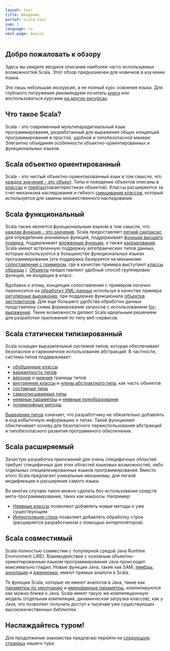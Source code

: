 ```yaml
---
layout: tour
title: Введение
partof: scala-tour
num: 1
language: ru
next-page: basics
---
```


## Добро пожаловать к обзору

Здесь вы увидите вводное описание наиболее часто используемых возможностей Scala.
Этот обзор предназначен для новичков в изучении языка.

Это лишь небольшая экскурсия, а не полный курс освоения языка. Для глубокого погружения рекомендуем почитать [книги](/books.html) или воспользоваться курсами
[на других ресурсах](/learn.html).

## Что такое Scala?

Scala - это современный мультипарадигмальный язык программирования, разработанный для выражения общих концепций программирования в простой, удобной и типобезопасной манере. Элегантно объединяя особенности объектно-ориентированных и функциональных языков.

## Scala объектно ориентированный

Scala - это чистый объектно-ориентированный язык в том смысле, что [каждое значение - это объект](unified-types.html). Типы и поведение объектов описаны в [классах](classes.html) и [трейтах](traits.html)(характеристиках объектов). Классы расширяются за счет механизма наследования и гибкого [смешивания классов](mixin-class-composition.html), который используется для замены множественного наследования.

## Scala функциональный

Scala также является функциональным языком в том смысле, что [каждая функция - это значение](unified-types.html). Scala предоставляет [легкий синтаксис](basics.html) для определения анонимных функций, поддерживает [функции высшего порядка](higher-order-functions.html), поддерживает [вложенные функции](nested-functions.html), а также [каррирование](multiple-parameter-lists.html). Scala имеют встроенную поддержку алгебраических типов данных, которые используются в большинстве функциональных языках программирования (эта поддержка базируется на механизме [сопоставления с примером](pattern-matching.html), где в качестве примера выступают [классы образцы](case-classes.html) ). [Объекты](singleton-objects.html) предоставляют удобный способ группировки функций, не входящих в класс.

Вдобавок к этому, концепция сопоставления с примером логично переносится на [обработку XML-данных](https://github.com/scala/scala-xml/wiki/XML-Processing) используя в качестве примера [регулярные выражения](regular-expression-patterns.html), при поддержке функционала [объектов экстракторов](extractor-objects.html). Для еще большего удобства обработки данных представлена схема формирования запросов с использованием [for-выражения](for-comprehensions.html). Такие возможности делают Scala идеальным решением для разработки приложений по типу веб-сервисов.

## Scala статически типизированный

Scala оснащен выразительной системой типов, которая обеспечивает безопасное и гармоничное использование абстракций. В частности, система типов поддерживает:

- [обобщенные классы](generic-classes.html)
- [вариантность типов](variances.html)
- [верхние](upper-type-bounds.html) и [нижние](lower-type-bounds.html) границы типов
- [внутренние классы](inner-classes.html) и [члены абстрактного типа](abstract-type-members.html), как часть объектов
- [составные типы](compound-types.html)
- [самоописываемые типы](self-types.html)
- [неявные параметры](implicit-parameters.html) и [неявные преобразования](implicit-conversions.html)
- [полиморфные методы](polymorphic-methods.html)

[Выведение типов](type-inference.html) означает, что разработчику не обязательно добавлять в код избыточную информацию о типах.
Такой функционал обеспечивает основу для безопасного переиспользования абстракций и типобезопасного развития программного обеспечения.

## Scala расширяемый

Зачастую разработка приложений для очень специфичных областей требует специфичных для этих областей языковых возможностей, либо отдельных специализированных языков программирования. Вместо этого Scala предлагает уникальные механизмы, для легкой модификации и расширения самого языка.

Во многих случаях такое можно сделать без использования средств мета-программирования, таких как макросы. Например:

- [Неявные классы](https://docs.scala-lang.org/overviews/core/implicit-classes.html) позволяют добавлять новые методы к уже существующим.
- [Интерполяция строк](/ru/scala3/book/string-interpolation.html) позволяет добавлять обработку строк (расширяется разработчиком с помощью интерполяторов).

## Scala совместимый

Scala полностью совместим с популярной средой Java Runtime Environment (JRE). Взаимодействие с основным объектно-ориентированным языком программирования Java происходит максимально гладко. Новые функции Java, такие как SAM, [лямбды](higher-order-functions.html), [аннотации](annotations.html) и [дженерики](generic-classes.html), имеют прямые аналоги в Scala.

Те функции Scala, которые не имеют аналогов в Java, такие как [параметры по умолчанию](default-parameter-values.html) и [именованные параметры](named-arguments.html), компилируются как можно ближе к Java. Scala имеет такую же компиляционную модель (отдельная компиляция, динамическая загрузка классов), как у Java, что позволяет получить доступ к тысячам уже существующих высококачественных библиотек.

## Наслаждайтесь туром!

Для продолжения знакомства предлагаю перейти на [следующую страницу](basics.html) нашего тура.
